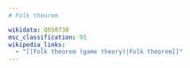 ```yaml
---
# Folk theorem

wikidata: Q650738
msc_classification: 91
wikipedia_links:
  - "[[Folk theorem (game theory)|Folk theorem]]"
---
```

